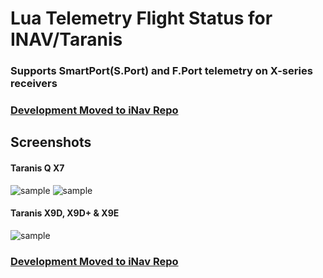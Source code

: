 # Lua Telemetry Flight Status for INAV/Taranis

### Supports SmartPort(S.Port) and F.Port telemetry on X-series receivers

### [Development Moved to iNav Repo](https://github.com/iNavFlight/LuaTelemetry)

## Screenshots

#### Taranis Q X7
![sample](https://github.com/iNavFlight/LuaTelemetry/blob/master/assets/iNavQX71.png "launch/pilot-based model orientation and location indicators")
![sample](https://github.com/iNavFlight/LuaTelemetry/blob/master/assets/iNavQX72.png "Compass-based direction indicator")

#### Taranis X9D, X9D+ & X9E
![sample](https://github.com/iNavFlight/LuaTelemetry/blob/master/assets/iNavX9D.png "View on Taranis X9D, X9D+ & X9E")

### [Development Moved to iNav Repo](https://github.com/iNavFlight/LuaTelemetry)
